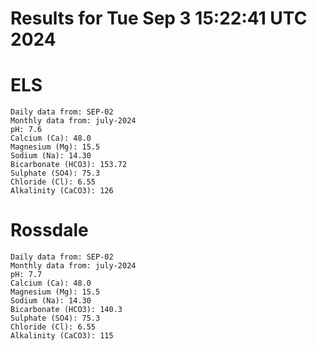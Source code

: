 # Results for Tue Sep  3 15:22:41 UTC 2024
# ELS
```
Daily data from: SEP-02
Monthly data from: july-2024
pH: 7.6
Calcium (Ca): 48.0
Magnesium (Mg): 15.5
Sodium (Na): 14.30
Bicarbonate (HCO3): 153.72
Sulphate (SO4): 75.3
Chloride (Cl): 6.55
Alkalinity (CaCO3): 126
```
# Rossdale
```
Daily data from: SEP-02
Monthly data from: july-2024
pH: 7.7
Calcium (Ca): 48.0
Magnesium (Mg): 15.5
Sodium (Na): 14.30
Bicarbonate (HCO3): 140.3
Sulphate (SO4): 75.3
Chloride (Cl): 6.55
Alkalinity (CaCO3): 115
```
